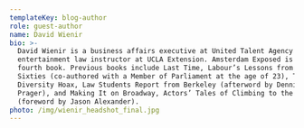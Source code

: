 ```yaml
---
templateKey: blog-author
role: guest-author
name: David Wienir
bio: >-
  David Wienir is a business affairs executive at United Talent Agency and
  entertainment law instructor at UCLA Extension. Amsterdam Exposed is his
  fourth book. Previous books include Last Time, Labour’s Lessons from the
  Sixties (co-authored with a Member of Parliament at the age of 23), The
  Diversity Hoax, Law Students Report from Berkeley (afterword by Dennis
  Prager), and Making It on Broadway, Actors’ Tales of Climbing to the Top
  (foreword by Jason Alexander).
photo: /img/wienir_headshot_final.jpg
---
```


